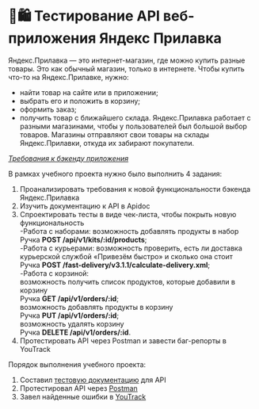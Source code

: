 # 🛒🛍️ Тестирование API веб-приложения Яндекс Прилавка
Яндекс.Прилавка — это интернет-магазин, где можно купить разные товары. Это как обычный магазин, только в интернете.
Чтобы купить что-то на Яндекс.Прилавке, нужно:
* найти товар на сайте или в приложении;
* выбрать его и положить в корзину;
* оформить заказ;
* получить товар с ближайшего склада.
Яндекс.Прилавка работает с разными магазинами, чтобы у пользователей был большой выбор товаров. Магазины отправляют свои товары на склады Яндекс.Прилавки, откуда их забирают покупатели.

<a href="https://code.s3.yandex.net/qa/files/backend_requirements.pdf">_Требования к бэкенду приложения_</a>

В рамках учебного проекта нужно было выполнить 4 задания:

1. Проанализировать требования к новой функциональности бэкенда Яндекс.Прилавка  
2. Изучить документацию к API в Apidoc  
3. Спроектировать тесты в виде чек-листа, чтобы покрыть новую функциональность  
-Работа с наборами: возможность добавлять продукты в набор    
Ручка **POST /api/v1/kits/:id/products**;   
-Работа с курьерами: возможность проверить, есть ли доставка курьерской службой «Привезём быстро» и сколько она стоит  
Ручка **POST /fast-delivery/v3.1.1/calculate-delivery.xml**;   
-Работа с корзиной:  
возможность получить список продуктов, которые добавили в корзину    
Ручка **GET /api/v1/orders/:id**;  
возможность добавлять продукты в корзину  
Ручка **PUT /api/v1/orders/:id**;  
возможность удалять корзину  
Ручка **DELETE /api/v1/orders/:id**.  
4. Протестировать API через Postman и завести баг-репорты в YouTrack

Порядок выполнения учебного проекта:
1. Составил <a href="https://docs.google.com/spreadsheets/d/1-TpLKPAS-py8tOhkbx4CT_t2Gl5vJORrLs0RnqrJhWo/edit?gid=2006427015#gid=2006427015">тестовую документацию</a> для API
2. Протестировал API через <a href="https://disk.yandex.ru/a/i6iASdlAVjnQDQ">Postman</a>
3. Завел найденные ошибки в <a href="https://vil.youtrack.cloud/issues?q=tag:%20%7BSprint%204%7D">YouTrack</a>
